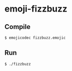 # emoji-fizzbuzz

## Compile

```sh
$ emojicodec fizzbuzz.emojic
```

## Run

```sh
$ ./fizzbuzz
```
